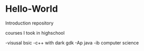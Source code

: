 # Hello-World
Introduction repository


courses I took in highschool

-visusal bsic 
-c++ with dark gdk
-Ap java
-ib computer science
